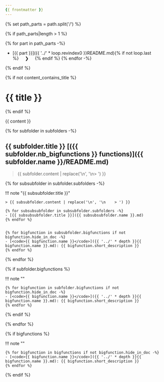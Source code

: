 ```yaml
---
{{ frontmatter }}
---
```


{% set path_parts = path.split('/') %}

{% if path_parts|length > 1 %}

<div class="breadcrumb" markdown>

{% for part in path_parts -%}
- [{{ part }}]({{ '../' * loop.revindex0 }}README.md){% if not loop.last %}<span style="margin: 0 20px">❯</span>{% endif %}
{% endfor -%}

</div>

{% endif %}


{% if not content_contains_title %}
# {{ title }}
{% endif %}


{{ content }}



{% for subfolder in subfolders -%}

## {{ subfolder.title }} [({{ subfolder.nb_bigfunctions }} functions)]({{ subfolder.name }}/README.md)

> {{ subfolder.content | replace('\n', '\n> ') }}


{% for subsubfolder in subfolder.subfolders -%}


!!! note "{{ subsubfolder.title }}"

    > {{ subsubfolder.content | replace('\n', '\n    > ') }}

    {% for subsubsubfolder in subsubfolder.subfolders -%}
    - [{{ subsubsubfolder.title }}]({{ subsubsubfolder.name }}.md)
    {% endfor %}


    {% for bigfunction in subsubfolder.bigfunctions if not bigfunction.hide_in_doc -%}
    - [<code>{{ bigfunction.name }}</code>]({{ '../' * depth }}{{ bigfunction.name }}.md): {{ bigfunction.short_description }}
    {% endfor %}


{% endfor %}


{% if subfolder.bigfunctions %}

!!! note ""

    {% for bigfunction in subfolder.bigfunctions if not bigfunction.hide_in_doc -%}
    - [<code>{{ bigfunction.name }}</code>]({{ '../' * depth }}{{ bigfunction.name }}.md): {{ bigfunction.short_description }}
    {% endfor %}

{% endif %}


{% endfor %}



{% if bigfunctions %}

!!! note ""

    {% for bigfunction in bigfunctions if not bigfunction.hide_in_doc -%}
    - [<code>{{ bigfunction.name }}</code>]({{ '../' * depth }}{{ bigfunction.name }}.md): {{ bigfunction.short_description }}
    {% endfor %}


{% endif %}
